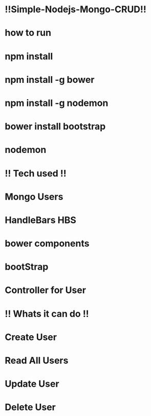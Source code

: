 # !!Simple-Nodejs-Mongo-CRUD!!
# how to run
# npm install 
# npm install -g bower
# npm install -g nodemon
# bower install bootstrap
# nodemon

#  !! Tech used !!
# Mongo Users
# HandleBars HBS
# bower components 
# bootStrap
# Controller for User

# !! Whats it can do !!
# Create User
# Read All Users
# Update User
# Delete User
